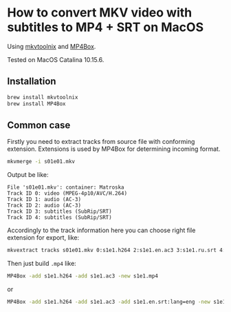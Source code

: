 # How to convert MKV video with subtitles to MP4 + SRT on MacOS

Using [mkvtoolnix](https://en.wikipedia.org/wiki/MKVToolNix) and [MP4Box](https://github.com/gpac/gpac/wiki/MP4Box).

Tested on MacOS Catalina 10.15.6.

## Installation

```bash
brew install mkvtoolnix
brew install MP4Box
```

## Common case

Firstly you need to extract tracks from source file with conforming extension. Extensions is used by MP4Box for determining incoming format.

```bash
mkvmerge -i s01e01.mkv
```

Output be like:
```
File 's01e01.mkv': container: Matroska
Track ID 0: video (MPEG-4p10/AVC/H.264)
Track ID 1: audio (AC-3)
Track ID 2: audio (AC-3)
Track ID 3: subtitles (SubRip/SRT)
Track ID 4: subtitles (SubRip/SRT)
```

Accordingly to the track information here you can choose right file extension for export, like:

```bash
mkvextract tracks s01e01.mkv 0:s1e1.h264 2:s1e1.en.ac3 3:s1e1.ru.srt 4:s1e1.en.srt
```

Then just build `.mp4` like:
```bash
MP4Box -add s1e1.h264 -add s1e1.ac3 -new s1e1.mp4
```

or

```bash
MP4Box -add s1e1.h264 -add s1e1.ac3 -add s1e1.en.srt:lang=eng -new s1e1.mp4
```
